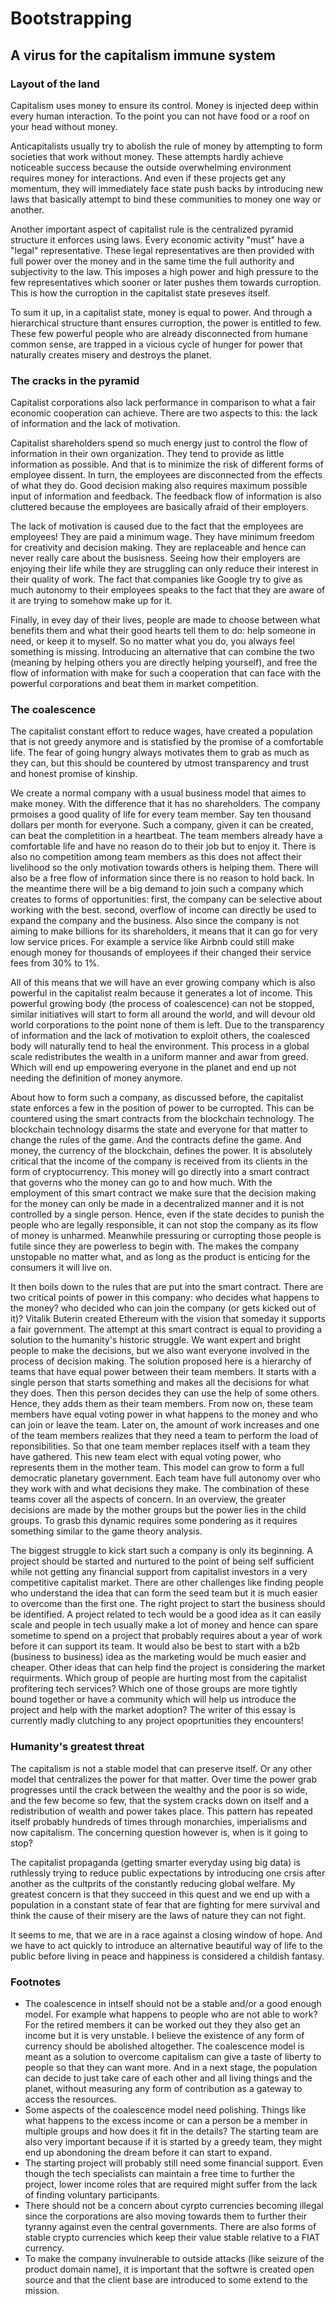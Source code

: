 # Bootstrapping
## A virus for the capitalism immune system

### Layout of the land
Capitalism uses money to ensure its control. Money is injected deep within every human interaction. To the point you can not have food or a roof on your head without money.

Anticapitalists usually try to abolish the rule of money by attempting to form societies that work without money. These attempts hardly achieve noticeable success because the outside overwhelming environment requires money for interactions. And even if these projects get any momentum, they will immediately face state push backs by introducing new laws that basically attempt to bind these communities to money one way or another.

Another important aspect of capitalist rule is the centralized pyramid structure it enforces using laws. Every economic activity "must" have a "legal" representative. These legal representatives are then provided with full power over the money and in the same time the full authority and subjectivity to the law. This imposes a high power and high pressure to the few representatives which sooner or later pushes them towards curroption. This is how the curroption in the capitalist state preseves itself.

To sum it up, in a capitalist state, money is equal to power. And through a hierarchical structure thant ensures curroption, the power is entitled to few. These few powerful people who are already disconnected from humane common sense, are trapped in a vicious cycle of hunger for power that naturally creates misery and destroys the planet.

### The cracks in the pyramid
Capitalist corporations also lack performance in comparison to what a fair economic cooperation can achieve. There are two aspects to this: the lack of information and the lack of motivation.

Capitalist shareholders spend so much energy just to control the flow of information in their own organization. They tend to provide as little information as possible. And that is to minimize the risk of different forms of employee dissent. In turn, the employees are disconnected from the effects of what they do. Good decision making also requires maximum possible input of information and feedback. The feedback flow of information is also cluttered because the employees are basically afraid of their employers.

The lack of motivation is caused due to the fact that the employees are employees! They are paid a minimum wage. They have minimum freedom for creativity and decision making. They are replaceable and hence can never really care about the busisness. Seeing how their employers are enjoying their life while they are struggling can only reduce their interest in their quality of work. The fact that companies like Google try to give as much autonomy to their employees speaks to the fact that they are aware of it are trying to somehow make up for it.

Finally, in evey day of their lives, people are made to choose between what benefits them and what their good hearts tell them to do: help someone in need, or keep it to myself. So no matter what you do, you always feel something is missing. Introducing an alternative that can combine the two (meaning by helping others you are directly helping yourself), and free the flow of information with make for such a cooperation that can face with the powerful corporations and beat them in market competition.

### The coalescence
The capitalist constant effort to reduce wages, have created a population that is not greedy anymore and is statisfied by the promise of a comfortable life. The fear of going hungry always motivates them to grab as much as they can, but this should be countered by utmost transparency and trust and honest promise of kinship.

We create a normal company with a usual business model that aimes to make money. With the difference that it has no shareholders. The company prmoises a good quality of life for every team member. Say ten thousand dollars per month for everyone. Such a company, given it can be created, can beat the completition in a heartbeat. The team members already have a comfortable life and have no reason do to their job but to enjoy it. There is also no competition among team members as this does not affect their livelihood so the only motivation towards others is helping them. There will also be a free flow of information since there is no reason to hold back. In the meantime there will be a big demand to join such a company which creates to forms of opportunities: first, the company can be selective about working with the best. second, overflow of income can directly be used to expand the company and the business. Also since the company is not aiming to make billions for its shareholders, it means that it can go for very low service prices. For example a service like Airbnb could still make enough money for thousands of employees if their changed their service fees from 30% to 1%.

All of this means that we will have an ever growing company which is also powerful in the capitalist realm because it generates a lot of income. This powerful growing body (the process of coalescence) can not be stopped, similar initiatives will start to form all around the world, and will devour old world corporations to the point none of them is left. Due to the transparency of information and the lack of motivation to exploit others, the coalesced body will naturally tend to heal the environment. This process in a global scale redistributes the wealth in a uniform manner and awar from greed. Which will end up empowering everyone in the planet and end up not needing the definition of money anymore.

About how to form such a company, as discussed before, the capitalist state enforces a few in the position of power to be curropted. This can be countered using the smart contracts from the blockchain technology. The blockchain technology disarms the state and everyone for that matter to change the rules of the game. And the contracts define the game. And money, the currency of the blockchain, defines the power. It is absolutely critical that the income of the company is received from its clients in the form of cryptocurrency. This money will go directly into a smart contract that governs who the money can go to and how much. With the employment of this smart contract we make sure that the decision making for the money can only be made in a decentralized manner and it is not controlled by a single person. Hence, even if the state decides to punish the people who are legally responsible, it can not stop the company as its flow of money is unharmed. Meanwhile pressuring or curropting those people is futile since they are powerless to begin with. The makes the company unstopable no matter what, and as long as the product is enticing for the consumers it will live on.

It then boils down to the rules that are put into the smart contract. There are two critical points of power in this company: who decides what happens to the money? who decided who can join the company (or gets kicked out of it)? Vitalik Buterin created Ethereum with the vision that someday it supports a fair government. The attempt at this smart contract is equal to providing a solution to the humanity's historic struggle. We want expert and bright people to make the decisions, but we also want everyone involved in the process of decision making. The solution proposed here is a hierarchy of teams that have equal power between their team members. It starts with a single person that starts something and makes all the decisions for what they does. Then this person decides they can use the help of some others. Hence, they adds them as their team members. From now on, these team members have equal voting power in what happens to the money and who can join or leave the team. Later on, the amount of work increases and one of the team members realizes that they need a team to perform the load of reponsibilities. So that one team member replaces itself with a team they have gathered. This new team elect with equal voting power, who represents them in the mother team. This model can grow to form a full democratic planetary government. Each team have full autonomy over who they work with and what decisions they make. The combination of these teams cover all the aspects of concern. In an overview, the greater decisions are made by the mother groups but the power lies in the child groups. To grasb this dynamic requires some pondering as it requires something similar to the game theory analysis.

The biggest struggle to kick start such a company is only its beginning. A project should be started and nurtured to the point of being self sufficient while not getting any financial support from capitalist investors in a very competitive capitalist market. There are other challenges like finding people who understand the idea that can form the seed team but it is much easier to overcome than the first one. The right project to start the business should be identified. A project related to tech would be a good idea as it can easily scale and people in tech usually make a lot of money and hence can spare sometime to spend on a project that probably requires about a year of work before it can support its team. It would also be best to start with a b2b (business to business) idea as the marketing would be much easier and cheaper. Other ideas that can help find the project is considering the market requirments. Which group of people are hurting most from the capitalist profitering tech services? Which one of those groups are more tightly bound together or have a community which will help us introduce the project and help with the market adoption? The writer of this essay is currently madly clutching to any project opoprtunities they encounters!

### Humanity's greatest threat
The capitalism is not a stable model that can preserve itself. Or any other model that centralizes the power for that matter. Over time the power grab progresses until the crack between the wealthy and the poor is so wide, and the few become so few, that the system cracks down on itself and a redistribution of wealth and power takes place. This pattern has repeated itself probably hundreds of times through monarchies, imperialisms and now capitalism. The concerning question however is, when is it going to stop?

The capitalist propaganda (getting smarter everyday using big data) is ruthlessly trying to reduce public expectations by introducing one crsis after another as the cultprits of the constantly reducing global welfare. My greatest concern is that they succeed in this quest and we end up with a population in a constant state of fear that are fighting for mere survival and think the cause of their misery are the laws of nature they can not fight.

It seems to me, that we are in a race against a closing window of hope. And we have to act quickly to introduce an alternative beautiful way of life to the public before living in peace and happiness is considered a childish fantasy.


### Footnotes
- The coalescence in intself should not be a stable and/or a good enough model. For example what happens to people who are not able to work? For the retired members it can be worked out they they also get an income but it is very unstable. I believe the existence of any form of currency should be abolished altogether. The coalescence model is meant as a solution to overcome capitalism can give a taste of liberty to people so that they can want more. And in a next stage, the population can decide to just take care of each other and all living things and the planet, without measuring any form of contribution as a gateway to access the resources.
- Some aspects of the coalescence model need polishing. Things like what happens to the excess income or can a person be a member in multiple groups and how does it fit in the details? The starting team are also very important because if it is started by a greedy team, they might end up abondoning the dream before it can start to expand.
- The starting project will probably still need some financial support. Even though the tech specialists can maintain a free time to further the project, lower income roles that are required might suffer from the lack of finding voluntary participants.
- There should not be a concern about cyrpto currencies becoming illegal since the corporations are also moving towards them to further their tyranny against even the central governments. There are also forms of stable crypto currencies which keep their value stable relative to a FIAT currency.
- To make the company invulnerable to outside attacks (like seizure of the product domain name), it is important that the softwre is created open source and that the client base are introduced to some extend to the mission.